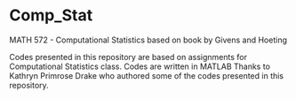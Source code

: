 # Comp_Stat
MATH 572 - Computational Statistics based on book by Givens and Hoeting

Codes presented in this repository are based on assignments for Computational Statistics class.
Codes are written in MATLAB
Thanks to Kathryn Primrose Drake who authored some of the codes presented in this repository.
